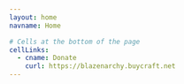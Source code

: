 ```yaml
---
layout: home
navname: Home

# Cells at the bottom of the page
cellLinks:
  - cname: Donate
    curl: https://blazenarchy.buycraft.net
---
```

